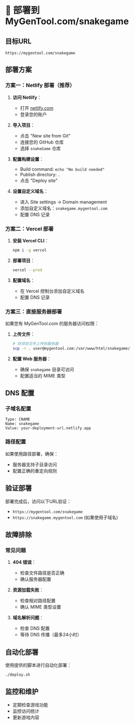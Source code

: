 # 🚀 部署到 MyGenTool.com/snakegame

## 目标URL
`https://mygentool.com/snakegame`

## 部署方案

### 方案一：Netlify 部署（推荐）

1. **访问 Netlify**：
   - 打开 [netlify.com](https://netlify.com)
   - 登录您的账户

2. **导入项目**：
   - 点击 "New site from Git"
   - 连接您的 GitHub 仓库
   - 选择 `snakeGame` 仓库

3. **配置构建设置**：
   - Build command: `echo "No build needed"`
   - Publish directory: `.`
   - 点击 "Deploy site"

4. **设置自定义域名**：
   - 进入 Site settings → Domain management
   - 添加自定义域名：`snakegame.mygentool.com`
   - 配置 DNS 记录

### 方案二：Vercel 部署

1. **安装 Vercel CLI**：
   ```bash
   npm i -g vercel
   ```

2. **部署项目**：
   ```bash
   vercel --prod
   ```

3. **配置域名**：
   - 在 Vercel 控制台添加自定义域名
   - 配置 DNS 记录

### 方案三：直接服务器部署

如果您有 MyGenTool.com 的服务器访问权限：

1. **上传文件**：
   ```bash
   # 将项目文件上传到服务器
   scp -r . user@mygentool.com:/var/www/html/snakegame/
   ```

2. **配置 Web 服务器**：
   - 确保 `snakegame` 目录可访问
   - 配置适当的 MIME 类型

## DNS 配置

### 子域名配置
```
Type: CNAME
Name: snakegame
Value: your-deployment-url.netlify.app
```

### 路径配置
如果使用路径部署，确保：
- 服务器支持子目录访问
- 配置正确的重定向规则

## 验证部署

部署完成后，访问以下URL验证：
- `https://mygentool.com/snakegame`
- `https://snakegame.mygentool.com` (如果使用子域名)

## 故障排除

### 常见问题

1. **404 错误**：
   - 检查文件路径是否正确
   - 确认服务器配置

2. **资源加载失败**：
   - 检查相对路径配置
   - 确认 MIME 类型设置

3. **域名解析问题**：
   - 检查 DNS 配置
   - 等待 DNS 传播（最多24小时）

## 自动化部署

使用提供的脚本进行自动化部署：

```bash
./deploy.sh
```

## 监控和维护

- 定期检查游戏功能
- 监控访问统计
- 更新游戏内容

